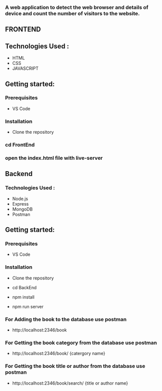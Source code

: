 ### A web application to detect the web browser and details of device and count the number of visitors to the website.
## FRONTEND

## Technologies Used :
* HTML
* CSS
* JAVASCRIPT

## Getting started:
 ### Prerequisites
 * VS Code
 
 ### Installation
 * Clone the repository
 
 ### cd FrontEnd
 ### open the index.html file with live-server
 
 ## Backend
 
 ### Technologies Used :
* Node.js
* Express
* MongoDB
* Postman

## Getting started:
 ### Prerequisites
 * VS Code
 
 ### Installation
 * Clone the repository
 
 * cd BackEnd
 * npm install
 * npm run server
 ### For Adding the book to the database use postman
 * http://localhost:2346/book
 
  ### For Getting the book category from the database use postman
 * http://localhost:2346/book/ {catergory name}

### For Getting the book title or author from the database use postman
 * http://localhost:2346/book/search/ {title or author name}
 

